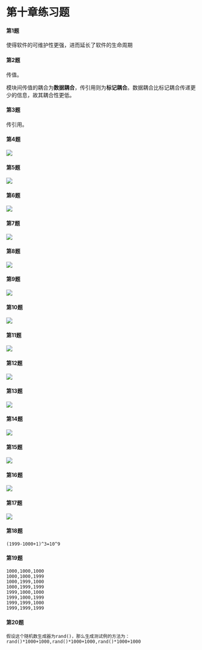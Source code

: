 # 第十章练习题

#### 第1题

使得软件的可维护性更强，进而延长了软件的生命周期

#### 第2题

传值。

模块间传值的耦合为**数据耦合**，传引用则为**标记耦合**。数据耦合比标记耦合传递更少的信息，故其耦合性更低。

#### 第3题

传引用。

#### 第4题

<img src="img/1.png" />

#### 第5题

<img src="img/2.png" />

#### 第6题

<img src="img/3.png" />

#### 第7题

<img src="img/4.png" />

#### 第8题

<img src="img/5.png" />

#### 第9题

<img src="img/6.png" />

#### 第10题

<img src="img/7.png" />

#### 第11题

<img src="img/8.png" />

#### 第12题

<img src="img/9.png" />

#### 第13题

<img src="img/10.png" />

#### 第14题

<img src="img/11.png" />

#### 第15题

<img src="img/12.png" />

#### 第16题

<img src="img/13.png" />

#### 第17题

<img src="img/14.png" />

#### 第18题

```
(1999-1000+1)^3=10^9
```

#### 第19题

```
1000,1000,1000
1000,1000,1999
1000,1999,1000
1000,1999,1999
1999,1000,1000
1999,1000,1999
1999,1999,1000
1999,1999,1999
```

#### 第20题

```
假设这个随机数生成器为rand()，那么生成测试例的方法为：
rand()*1000+1000,rand()*1000+1000,rand()*1000+1000
```


